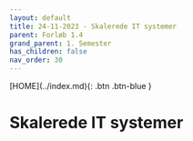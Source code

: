 ```yaml
---
layout: default
title: 24-11-2023 - Skalerede IT systemer
parent: Forløb 1.4
grand_parent: 1. Semester
has_children: false
nav_order: 30
---
```


<span class="fs-1">
[HOME](../index.md){: .btn .btn-blue }
</span>

# Skalerede IT systemer
